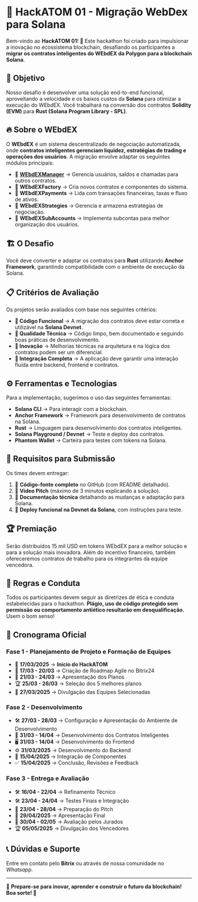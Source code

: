 # 🚀 HackATOM 01 - Migração WebDex para Solana

Bem-vindo ao **HackATOM 01**! 🎉 Este hackathon foi criado para impulsionar a inovação no ecossistema blockchain, desafiando os participantes a **migrar os contratos inteligentes do WEbdEX da Polygon para a blockchain Solana**. 

## 📌 **Objetivo**
Nosso desafio é desenvolver uma solução end-to-end funcional, aproveitando a velocidade e os baixos custos da **Solana** para otimizar a execução do WEbdEX. Você trabalhará na conversão dos contratos **Solidity (EVM)** para **Rust (Solana Program Library - SPL)**.

## 🔥 **Sobre o WEbdEX**
O **WEbdEX** é um sistema descentralizado de negociação automatizada, onde **contratos inteligentes gerenciam liquidez, estratégias de trading e operações dos usuários**. A migração envolve adaptar os seguintes módulos principais:

- 📌 **[WEbdEXManager](https://polygonscan.com/address/0x9b4314878f58c3ca53ec0087acc8c9a30df773e0)** → Gerencia usuários, saldos e chamadas para outros contratos.
- 📌 **WEbdEXFactory** → Cria novos contratos e componentes do sistema.
- 📌 **WEbdEXPayments** → Lida com transações financeiras, taxas e fluxo de ativos.
- 📌 **WEbdEXStrategies** → Gerencia e armazena estratégias de negociação.
- 📌 **WEbdEXSubAccounts** → Implementa subcontas para melhor organização dos usuários.

## 🏗 **O Desafio**
Você deve converter e adaptar os contratos para **Rust** utilizando **Anchor Framework**, garantindo compatibilidade com o ambiente de execução da Solana.

## 📋 **Critérios de Avaliação**
Os projetos serão avaliados com base nos seguintes critérios:
- **📌 Código Funcional** → A migração dos contratos deve estar correta e utilizável na **Solana Devnet**.
- **📌 Qualidade Técnica** → Código limpo, bem documentado e seguindo boas práticas de desenvolvimento.
- **📌 Inovação** → Melhorias técnicas na arquitetura e na lógica dos contratos podem ser um diferencial.
- **📌 Integração Completa** → A aplicação deve garantir uma interação fluída entre backend, frontend e contratos.

## ⚙️ **Ferramentas e Tecnologias**
Para a implementação, sugerimos o uso das seguintes ferramentas:
- **Solana CLI** → Para interagir com a blockchain.
- **Anchor Framework** → Framework para desenvolvimento de contratos na Solana.
- **Rust** → Linguagem para desenvolvimento dos contratos inteligentes.
- **Solana Playground / Devnet** → Teste e deploy dos contratos.
- **Phantom Wallet** → Carteira para testes com tokens na Solana.

## 📜 **Requisitos para Submissão**
Os times devem entregar:
1. 📁 **Código-fonte completo** no GitHub (com README detalhado).
2. 🎥 **Vídeo Pitch** (máximo de 3 minutos explicando a solução).
3. 📑 **Documentação técnica** detalhando as mudanças e adaptação para Solana.
4. 🚀 **Deploy funcional na Devnet da Solana**, com instruções para teste.

## 🏆 **Premiação**
Serão distribuídos 15 mil USD em tokens WEbdEX para a melhor solução e para a solução mais inovadora. Além do incentivo financeiro, também ofereceremos contratos de trabalho para os integrantes da equipe vencedora.

## 🤝 **Regras e Conduta**
Todos os participantes devem seguir as diretrizes de ética e conduta estabelecidas para o hackathon. **Plágio, uso de código protegido sem permissão ou comportamento antiético resultarão em desqualificação.** Usem o bom senso!

## 📆 **Cronograma Oficial**

### **Fase 1 - Planejamento de Projeto e Formação de Equipes**
- 🏁 **17/03/2025** → **Início do HackATOM**
- 📅 **17/03 - 20/03** → Criação de Roadmap Agile no Bitrix24
- 📝 **21/03 - 24/03** → Apresentação dos Planos
- 🏆 **25/03 - 26/03** → Seleção dos 5 melhores planos
- 📢 **27/03/2025** → Divulgação das Equipes Selecionadas

### **Fase 2 - Desenvolvimento**
- 🛠 **27/03 - 28/03** → Configuração e Apresentação do Ambiente de Desenvolvimento
- 🔧 **31/03 - 14/04** → Desenvolvimento dos Contratos Inteligentes
- 🖥 **31/03 - 14/04** → Desenvolvimento do Frontend
- ⚙️ **31/03/2025** → Desenvolvimento do Backend
- 🔄 **15/04/2025** → Integração de Componentes
- ✅ **15/04/2025** → Conclusão, Revisões e Feedback

### **Fase 3 - Entrega e Avaliação**
- 🛠 **16/04 - 22/04** → Refinamento Técnico
- 🛠 **23/04 - 24/04** → Testes Finais e Integração
- 🎤 **23/04 - 28/04** → Preparação do Pitch
- 🎥 **29/04/2025** → Apresentação Final
- 🏅 **30/04 - 02/05** → Avaliação pelos Jurados
- 🏆 **05/05/2025** → Divulgação dos Vencedores

## 📞 **Dúvidas e Suporte**
Entre em contato pelo **Bitrix** ou através de nossa comunidade no *Whatsapp*.

---
🎯 **Prepare-se para inovar, aprender e construir o futuro da blockchain! Boa sorte! 🚀**
